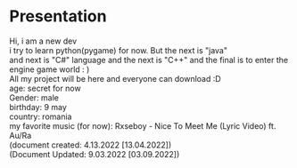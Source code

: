 # Presentation
Hi, i am a new dev                                                                                                                  
i try to learn python(pygame) for now. But the next is "java"                                                          
and next is "C#" language and the next is "C++" and the final is to enter the engine game world : )                                     
All my project will be here and everyone can download :D                                                                            
age: secret for now                                                                                                           
Gender: male                                                                                                                                             
birthday: 9 may                                                                                                                     
country: romania                                                                                                             
my favorite music (for now): Rxseboy - Nice To Meet Me (Lyric Video) ft. Au/Ra                                                                                                                                                       
(document created: 4.13.2022 [13.04.2022])                                                                                            
(Document Updated: 9.03.2022 [03.09.2022])
